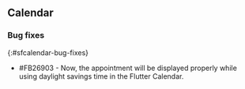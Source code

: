## Calendar

### Bug fixes
{:#sfcalendar-bug-fixes}

* \#FB26903 - Now, the appointment will be displayed properly while using daylight savings time in the Flutter Calendar.